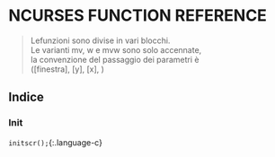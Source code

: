 # NCURSES FUNCTION REFERENCE
> Lefunzioni sono divise in vari blocchi.  
> Le varianti mv, w e mvw sono solo accennate,  
> la convenzione del passaggio dei parametri è  
> ([finestra], [y], [x], <argomenti funzione normale>)  

## Indice

### Init
`initscr();`{:.language-c}